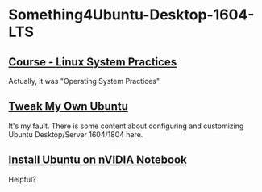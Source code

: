 # Something4Ubuntu-Desktop-1604-LTS

## [Course - Linux System Practices](./Course-Linux-Practices)

Actually, it was "Operating System Practices".

## [Tweak My Own Ubuntu](./Tweak-My-Own-Ubuntu)

It's my fault. There is some content about configuring and customizing Ubuntu Desktop/Server 1604/1804 here.

## [Install Ubuntu on nVIDIA Notebook](./NVIDIA-FxxK-YOU)

Helpful?
